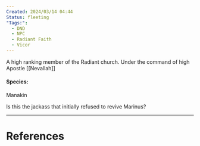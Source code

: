 ```yaml
---
Created: 2024/03/14 04:44
Status: fleeting
"Tags:":
  - DND
  - NPC
  - Radiant Faith
  - Vicor
---
```

A high ranking member of the Radiant church.
Under the command of high Apostle [[Nevallah]]

#### Species: 
Manakin

Is this the jackass that initially refused to revive Marinus?



---
# References